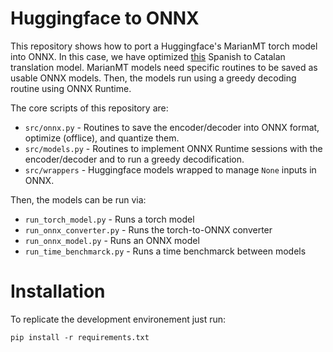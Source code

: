# Huggingface to ONNX 

This repository shows how to port a Huggingface's MarianMT torch model into ONNX. In this case, we have optimized [this](https://huggingface.co/Helsinki-NLP/opus-mt-es-ca) Spanish to Catalan translation model. MarianMT models need specific routines to be saved as usable ONNX models. Then, the models run using a greedy decoding routine using ONNX Runtime.

The core scripts of this repository are:
* ```src/onnx.py``` - Routines to save the encoder/decoder into ONNX format, optimize (offlice), and quantize them.
* ```src/models.py``` - Routines to implement ONNX Runtime sessions with the encoder/decoder and to run a greedy decodification.
* ```src/wrappers``` - Huggingface models wrapped to manage ```None``` inputs in ONNX.

Then, the models can be run via:
* ```run_torch_model.py``` - Runs a torch model
* ```run_onnx_converter.py``` - Runs the torch-to-ONNX converter
* ```run_onnx_model.py``` - Runs an ONNX model
* ```run_time_benchmarck.py``` - Runs a time benchmarck between models

# Installation

To replicate the development environement just run:

```
pip install -r requirements.txt
```
